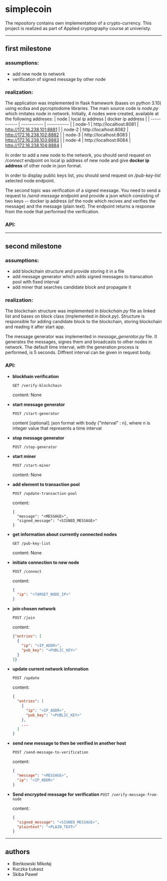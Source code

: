 # simplecoin
The repository contains own implementation of a crypto-currency. This project is realized as part of Applied cryptography course at univeristy.

---

## first milestone
### assumptions:
- add new node to network
- verification of signed message by other node
### realization:
The application was implemented in flask framework (bases on python 3.10) using ecdsa and pycroptodome libraries. The main source code is *node.py* which imitates node in network. Initially, 4 nodes were created, available at the following addreses:
| node | local ip address | docker ip address |
| ----------- | ----------- | ----------- |
| node-1 | http://localhost:8081 | http://172.16.238.101:8881 |
| node-2 | http://localhost:8082 | http://172.16.238.102:8882 |
| node-3 | http://localhost:8083 | http://172.16.238.103:8883 |
| node-4 | http://localhost:8084 | http://172.16.238.104:8884 |

In order to add a new node to the network, you should send request on */connect* endpoint on local ip address of new node and give **docker ip address** of other node in json format.

In order to display public keys list, you should send request on */pub-key-list* selected node endpoint.

The second topic was verification of a signed message. You need to send a request to */send-message* endpoint and provide a json which consisting of two keys -- docker ip address (of the node which recives and verifies the message) and the message (plain text). The endpoint returns a response from the node that performed the verification.
### API:


---
## second milestone
### assumptions:
- add blockchain structure and provide storing it in a file
- add message generator which adds signed messages to transcation pool with fixed interval
- add miner that searches candidate block and propagate it
### realization:
The blockchain structure was implemented in *blockchain.py* file as linked list and bases on block class (implemented in *block.py*). Structure is responsible for adding candidate block to the blockchain, storing blockchain and reading it after start app.

The message generator was implemented in *message_generator.py* file. It generates the messages, signes them and broadcasts to other nodes in network. The default time interval, with the generation process is performed, is 5 seconds. Diffrent interval can be given in request body.   
### API:
- **blockhain verification**

  `GET /verify-blockchain`

  content: None

- **start message generator**

  `POST /start-generator`

    content [optional]:
  json format with body {"interval" : n}, where n is integer value that represents a time interval 

- **stop message generator**

  `POST /stop-generator`

- **start miner**

  `POST /start-miner`

    content: None

- **add element to transaction pool**

  `POST /update-transaction-pool`

  content:
  ```
  {
    "message": "<MESSAGE>",
    "signed_message": "<SIGNED_MESSAGE>"
  }
  ```

- **get information about currently connected nodes**

  `GET /pub-key-list`
  
  content: None

- **initiate connection to new node**

  `POST /connect`

  content: 
  ```json
  {
    "ip": "<TARGET_NODE_IP>"
  }
  ```

- **join chosen network**
 
  `POST /join`

  content: 
  ```json
  {"entries": [
    {
      "ip": "<IP_ADDR>",
      "pub_key": "<PUBLIC_KEY>"
    }
  ]}
  ```

- **update current network information**

  `POST /update`

  content: 
  ```json
  {
    "entries": [
      {
        "ip": "<IP_ADDR>",
        "pub_key": "<PUBLIC_KEY>"
      },
      ...
    ]
  }
  ```

- **send new message to then be verified in another host**

  `POST /send-message-to-verification`

  content: 
  ```json
  {
    "message": "<MESSAGE>",
    "ip": "<IP_ADDR>"  
  }
  ```

- **Send encrypted message for verification**
  `POST /verify-message-from-node`

  content: 
  ```json
  {
    "signed_message": "<SIGNED_MESSAGE>",
    "plaintext": "<PLAIN_TEXT>"  
  }
  ```

---
## authors
- Bieńkowski Mikołaj
- Kuczka Łukasz
- Skiba Paweł
